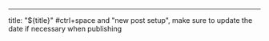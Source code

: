 ---
title: "${title}"
#ctrl+space and "new post setup", make sure to update the date if necessary when publishing